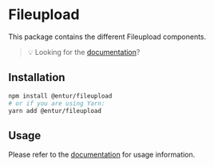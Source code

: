 # Fileupload

This package contains the different Fileupload components.

> 💡 Looking for the [documentation](https://design.entur.no/komponenter/)?

## Installation

```sh
npm install @entur/fileupload
# or if you are using Yarn:
yarn add @entur/fileupload
```

## Usage

Please refer to the [documentation](https://design.entur.no/komponenter/) for usage information.
